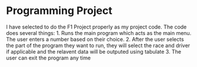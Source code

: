 # Programming Project

I have selected to do the F1 Project properly as my project code.
The code does several things:
    1. Runs the main program which acts as the main menu. The user enters a number based on their choice.
    2. After the user selects the part of the program they want to run, they will select the race and driver if applicable and the      relavent data will be outputed using tabulate
    3. The user can exit the program any time